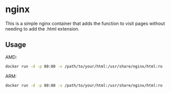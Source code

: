 # nginx
This is a simple nginx container that adds the function to visit pages without needing to add the .html extension.

## Usage
AMD:
```sh
docker run -d -p 80:80 -v /path/to/your/html:/usr/share/nginx/html:ro --name nginx git.woodburn.au/nginx:latest
```  

ARM:
```sh
docker run -d -p 80:80 -v /path/to/your/html:/usr/share/nginx/html:ro --name nginx git.woodburn.au/nginx:latest-arm
```